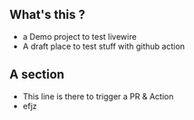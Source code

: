 ## What's this ?

- a Demo project to test livewire
- A draft place to test stuff with github action

## A section

- This line is there to trigger a PR & Action
- efjz